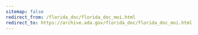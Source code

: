 ```yaml
---
sitemap: false 
redirect_from: /florida_doc/florida_doc_moi.html 
redirect_to: https://archive.ada.gov/florida_doc/florida_doc_moi.html 
---
```

